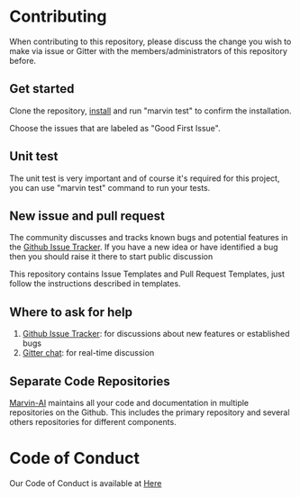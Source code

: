 # Contributing

 When contributing to this repository, please discuss the change you wish to make via issue or 
 Gitter with the members/administrators of this repository before. 

 ## Get started

 Clone the repository, [install][installguide] and run "marvin test" to confirm the installation.

 Choose the issues that are labeled as "Good First Issue".

 ## Unit test

 The unit test is very important and of course it's required for this project, you can use "marvin test" command to run your tests.


 ## New issue and pull request

 The community discusses and tracks known bugs and potential features in the [Github Issue Tracker][tbissue]. If you have a new idea or have identified a bug then you should raise it there to start public discussion

 This repository contains Issue Templates and Pull Request Templates, just follow the instructions described in templates.

 ## Where to ask for help

 1. [Github Issue Tracker][tbissue]: for discussions about new features or established bugs
 2. [Gitter chat][gchat]: for real-time discussion

 ## Separate Code Repositories

 [Marvin-AI][marvinai] maintains all your code and documentation in multiple repositories on the Github. This includes the primary repository and several others repositories for different components.

 # Code of Conduct

 Our Code of Conduct is available at [Here][codepage]

 [codepage]: https://github.com/marvin-ai/marvin-python-toolbox/blob/master/CODE_OF_CONDUCT.md
 [installguide]: https://github.com/marvin-ai/marvin-python-toolbox/blob/master/README.md
 [tbissue]: https://github.com/marvin-ai/marvin-python-toolbox/issues
 [gchat]: https://gitter.im/marvin-ai
 [marvinai]: https://github.com/marvin-ai
